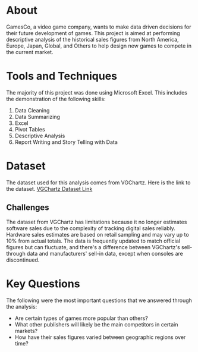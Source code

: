 # About
GamesCo, a video game company, wants to make data driven decisions for their future development of games. This project is aimed at performing descriptive analysis of the historical sales figures from North America, Europe, Japan, Global, and Others to help design new games to compete in the current market.

# Tools and Techniques
The majority of this project was done using Microsoft Excel. This includes the demonstration of the following skills:
1. Data Cleaning
2. Data Summarizing
3. Excel
4. Pivot Tables
5. Descriptive Analysis
6. Report Writing and Story Telling with Data

# Dataset
The dataset used for this analysis comes from VGChartz. Here is the link to the dataset. [VGChartz Dataset Link](https://images.careerfoundry.com/public/courses/intro-to-data/E1/vgsales.xlsx)

## Challenges
The dataset from VGChartz has limitations because it no longer estimates software sales due to the complexity of tracking digital sales reliably. Hardware sales estimates are based on retail sampling and may vary up to 10% from actual totals. The data is frequently updated to match official figures but can fluctuate, and there's a difference between VGChartz's sell-through data and manufacturers' sell-in data, except when consoles are discontinued.

# Key Questions
The following were the most important questions that we answered through the analysis:
* Are certain types of games more popular than others?
* What other publishers will likely be the main competitors in certain markets?
* How have their sales figures varied between geographic regions over time?
